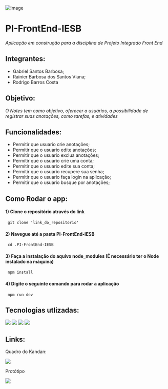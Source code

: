 ![image](https://github.com/gabrielsb18/PI-FrontEnd-IESB/blob/main/Banner%20Notes.png)
# PI-FrontEnd-IESB
*Aplicação em construção  para a disciplina de Projeto Integrado Front End*
## Integrantes:
* Gabriel Santos Barbosa;
* Rainier Barbosa dos Santos Viana;
* Rodrigo Barros Costa
## Objetivo:
 *O Notes tem como objetivo, oferecer a usuários, a possibilidade de registrar suas anotações, como tarefas, e atividades*
## Funcionalidades:
*  Permitir que usuario crie anotações;
*  Permitir que o usuario edite anotações;
*  Permitir que o usuario exclua anotações;
*  Permitir que o usuario crie uma conta;
*  Permitir que o usuario edite sua conta;
*  Permitir que o usuario recupere sua senha;
*  Permitir que o usuario faça login na aplicação;
*  Permitir que o usuario busque por anotações;
## Como Rodar o app:
<div>
 
  #### 1) Clone o repositório através do link
  
     git clone 'link_do_repositorio'
    
  #### 2) Navegue até a pasta PI-FrontEnd-IESB
  
     cd .PI-FrontEnd-IESB
    
 #### 3) Faça a instalação do aquivo node_modules (É necessário ter o Node instalado na máquina)
     npm install
 #### 4) Digite o seguinte comando para rodar a aplicação
     npm run dev
 
      
</div>

 ## Tecnologias utlizadas:
 
<div>
 <img src=	"https://img.shields.io/badge/JavaScript-F7DF1E.svg?style=for-the-badge&logo=JavaScript&logoColor=black">
 <img src=	"https://img.shields.io/badge/React-20232A?style=for-the-badge&logo=react&logoColor=61DAFB">
 <img src=	"https://img.shields.io/badge/styled--components-DB7093?style=for-the-badge&logo=styled-components&logoColor=white">
 <img src= "https://img.shields.io/badge/React_Router-CA4245?style=for-the-badge&logo=react-router&logoColor=white">
</div>

 ## Links:
 
<p>Quadro do Kandan:</p>
  <a href=""><img src="https://img.shields.io/badge/GitHub-100000?style=for-the-badge&logo=github&logoColor=white"></a>
<p>Protótipo</p>
  <a href=""><img src="https://img.shields.io/badge/Figma-F24E1E?style=for-the-badge&logo=figma&logoColor=white"></a>
</div>
